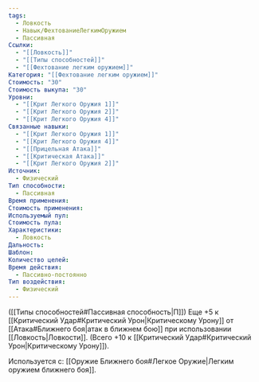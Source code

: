 ```yaml
---
tags:
  - Ловкость
  - Навык/ФехтованиеЛегкимОружием
  - Пассивная
Ссылки:
  - "[[Ловкость]]"
  - "[[Типы способностей]]"
  - "[[Фехтование легким оружием]]"
Категория: "[[Фехтование легким оружием]]"
Стоимость: "30"
Стоимость выкупа: "30"
Уровни:
  - "[[Крит Легкого Оружия 1]]"
  - "[[Крит Легкого Оружия 2]]"
  - "[[Крит Легкого Оружия 4]]"
Связанные навыки:
  - "[[Крит Легкого Оружия 1]]"
  - "[[Крит Легкого Оружия 4]]"
  - "[[Прицельная Атака]]"
  - "[[Критическая Атака]]"
  - "[[Крит Легкого Оружия 2]]"
Источник:
  - Физический
Тип способности:
  - Пассивная
Время применения: 
Стоимость применения: 
Используемый пул: 
Стоимость пула: 
Характеристики:
  - Ловкость
Дальность: 
Шаблон: 
Количество целей: 
Время действия:
  - Пассивно-постоянно
Тип воздействия:
  - Физический
---
```

([[Типы способностей#Пассивная способность|П]]) Еще +5 к [[Критический Удар#Критический Урон|Критическому Урону]] от [[Атака#Ближнего боя|атак в ближнем бою]] при использовании [[Ловкость|Ловкости]]. (Всего +10 к [[Критический Удар#Критический Урон|Критическому Урону]]).

Используется с: [[Оружие Ближнего боя#Легкое Оружие|Легким оружием ближнего боя]].